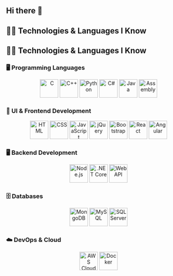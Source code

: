 ## Hi there 👋
## 👩‍💻 Technologies & Languages I Know  

## 👩‍💻 Technologies & Languages I Know  

### 🖥️ Programming Languages  
<p align="center">
  <img src="https://cdn.jsdelivr.net/gh/devicons/devicon/icons/c/c-original.svg" alt="C" width="50"/>
  <img src="https://cdn.jsdelivr.net/gh/devicons/devicon/icons/cplusplus/cplusplus-original.svg" alt="C++" width="50"/>
  <img src="https://cdn.jsdelivr.net/gh/devicons/devicon/icons/python/python-original.svg" alt="Python" width="50"/>
  <img src="https://cdn.jsdelivr.net/gh/devicons/devicon/icons/csharp/csharp-original.svg" alt="C#" width="50"/>
  <img src="https://cdn.jsdelivr.net/gh/devicons/devicon/icons/java/java-original.svg" alt="Java" width="50"/>
  <img src="https://cdn.jsdelivr.net/gh/devicons/devicon/icons/assembly/assembly-original.svg" alt="Assembly" width="50"/>
</p>

### 🎨 UI & Frontend Development  
<p align="center">
  <img src="https://cdn.jsdelivr.net/gh/devicons/devicon/icons/html5/html5-original.svg" alt="HTML" width="50"/>
  <img src="https://cdn.jsdelivr.net/gh/devicons/devicon/icons/css3/css3-original.svg" alt="CSS" width="50"/>
  <img src="https://cdn.jsdelivr.net/gh/devicons/devicon/icons/javascript/javascript-original.svg" alt="JavaScript" width="50"/>
  <img src="https://cdn.jsdelivr.net/gh/devicons/devicon/icons/jquery/jquery-original.svg" alt="jQuery" width="50"/>
  <img src="https://cdn.jsdelivr.net/gh/devicons/devicon/icons/bootstrap/bootstrap-original.svg" alt="Bootstrap" width="50"/>
  <img src="https://cdn.jsdelivr.net/gh/devicons/devicon/icons/react/react-original.svg" alt="React" width="50"/>
  <img src="https://cdn.jsdelivr.net/gh/devicons/devicon/icons/angularjs/angularjs-original.svg" alt="Angular" width="50"/>
</p>

### 🖥️ Backend Development  
<p align="center">
  <img src="https://cdn.jsdelivr.net/gh/devicons/devicon/icons/nodejs/nodejs-original.svg" alt="Node.js" width="50"/>
  <img src="https://cdn.jsdelivr.net/gh/devicons/devicon/icons/dot-net/dot-net-original.svg" alt=".NET Core" width="50"/>
  <img src="https://cdn.jsdelivr.net/gh/devicons/devicon/icons/webapi/webapi-original.svg" alt="Web API" width="50"/>
</p>

### 🗄️ Databases  
<p align="center">
  <img src="https://cdn.jsdelivr.net/gh/devicons/devicon/icons/mongodb/mongodb-original.svg" alt="MongoDB" width="50"/>
  <img src="https://cdn.jsdelivr.net/gh/devicons/devicon/icons/mysql/mysql-original.svg" alt="MySQL" width="50"/>
  <img src="https://cdn.jsdelivr.net/gh/devicons/devicon/icons/microsoftsqlserver/microsoftsqlserver-plain.svg" alt="SQL Server" width="50"/>
</p>

### ☁️ DevOps & Cloud  
<p align="center">
  <img src="https://cdn.jsdelivr.net/gh/devicons/devicon/icons/amazonwebservices/amazonwebservices-original.svg" alt="AWS Cloud" width="50"/>
  <img src="https://cdn.jsdelivr.net/gh/devicons/devicon/icons/docker/docker-original.svg" alt="Docker" width="50"/>
</p>

